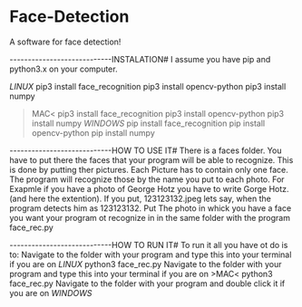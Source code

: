 # Face-Detection
A software for face detection!

----------------------------INSTALATION#
I assume you have pip and python3.x on your computer.

$LINUX$
pip3 install face_recognition
pip3 install opencv-python
pip3 install numpy
>MAC<
pip3 install face_recognition
pip3 install opencv-python
pip3 install numpy
_WINDOWS_
pip install face_recognition
pip install opencv-python
pip install numpy

----------------------------HOW TO USE IT#
There is a faces folder. You have to put there the faces that your program will be able to recognize. 
This is done by putting ther pictures. 
Each Picture has to contain only one face.
The program will recognize those by the name you put to each photo. For Exapmle if you have a photo of George Hotz you have to write Gorge Hotz.(and here the extention). If you put, 123123132.jpeg lets say, when the program detects him as 123123132.
Put The photo in whick you have a face you want your program ot recognize in in the same folder with the program face_rec.py

----------------------------HOW TO RUN IT#
To run it all you have ot do is to:
Navigate to the folder with your program and type this into your terminal if you are on $LINUX$
python3 face_rec.py
Navigate to the folder with your program and type this into your terminal if you are on >MAC<
python3 face_rec.py
Navigate to the folder with your program and double click it if you are on _WINDOWS_

